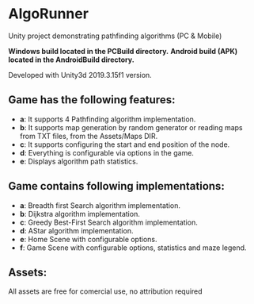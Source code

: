 # AlgoRunner
Unity project demonstrating pathfinding algorithms (PC &amp; Mobile)

**Windows build located in the PCBuild directory.**
**Android build (APK) located in the AndroidBuild directory.**

Developed with Unity3d 2019.3.15f1 version.


Game has the following features:
------------
- **a**: It supports 4 Pathfinding algorithm implementation.
- **b**: It supports map generation by random generator or reading maps from TXT files, from the Assets/Maps DIR.
- **c**: It supports configuring the start and end position of the node.
- **d**: Everything is configurable via options in the game.
- **e**: Displays algorithm path statistics.

Game contains following implementations:
------------
- **a**: Breadth first Search algorithm implementation.
- **b**: Dijkstra algorithm implementation.
- **c**: Greedy Best-First Search algorithm implementation.
- **d**: AStar algorithm implementation.
- **e**: Home Scene with configurable options.
- **f**: Game Scene with configurable options, statistics and maze legend.

Assets:
------------
All assets are free for comercial use, no attribution required
